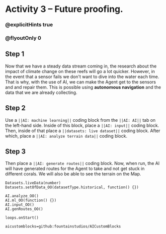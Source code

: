 # Activity 3 – Future proofing.

### @explicitHints true
### @flyoutOnly 0


## Step 1
Now that we have a steady data stream coming in, the research about the impact of climate change on these reefs will go a lot quicker. However, in 
the event that a sensor fails we don't want to dive into the water each time. That is why, with the use of AI, we can make the Agent get to the sensors and 
and repair them. This is possible using **autonomous navigation** and the data that we are already collecting.

## Step 2 
Use a `||AI: machine learning||` coding block from the `||AI: AI||` tab on the left-hand side. 
Inside of this block, place a `||AI: input||` coding block. Then, inside of that place a `||datasets: live dataset||` coding block.
After which, place a `||AI: analyze terrain data||` coding block. 

## Step 3
Then place a `||AI: generate routes||` coding block. Now, when run, the AI will have generated routes for the Agent to take and not get stuck in different corals. 
We will also be able to see the terrain on the Map. 

```ghost
Datasets.liveData(number)
Datasets.setOfData_OO(datasetType.historical, function() {})

AI.analyze_OO()
AI.ml_OO(function() {})
AI.input_OO()
AI.genRoutes_OO()
```
```template
loops.onStart()
```
```package
aicustomblocks=github:fountainstudios/AICustomBlocks
```